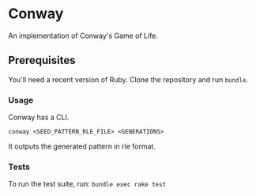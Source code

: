 # Conway

An implementation of Conway's Game of Life.

## Prerequisites

You'll need a recent version of Ruby. Clone the repository and run `bundle`.

### Usage

Conway has a CLI.

`conway <SEED_PATTERN_RLE_FILE> <GENERATIONS>`

It outputs the generated pattern in rle format.


### Tests

To run the test suite, run: `bundle exec rake test`

